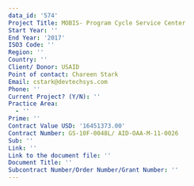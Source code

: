 ```yaml
---
data_id: '574'
Project Title: MOBIS- Program Cycle Service Center
Start Year: ''
End Year: '2017'
ISO3 Code: ''
Region: ''
Country: ''
Client/ Donor: USAID
Point of contact: Chareen Stark
Email: cstark@devtechsys.com
Phone: ''
Current Project? (Y/N): ''
Practice Area:
  - ''
Prime: ''
Contract Value USD: '16451373.00'
Contract Number: GS-10F-0048L/ AID-OAA-M-11-0026
Sub: ''
Link: ''
Link to the document file: ''
Document Title: ''
Subcontract Number/Order Number/Grant Number: ''
---
```

